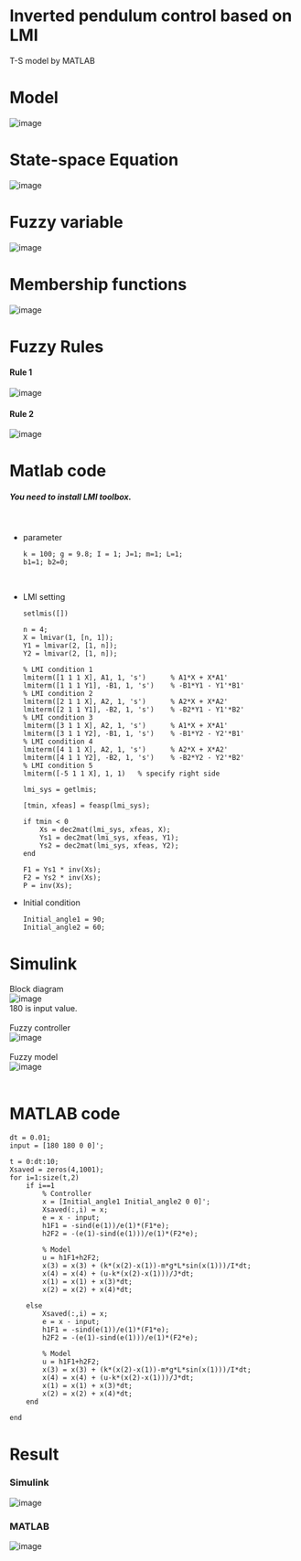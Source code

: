 # Inverted pendulum control based on LMI
T-S model by MATLAB

# Model
![image](https://user-images.githubusercontent.com/42115807/103292028-592dee00-4a30-11eb-9a38-30b688bbc774.png)<br>

# State-space Equation
![image](https://user-images.githubusercontent.com/42115807/103292068-76fb5300-4a30-11eb-9067-08c0d9824b1e.png)<br>

# Fuzzy variable
![image](https://user-images.githubusercontent.com/42115807/103292119-8aa6b980-4a30-11eb-8886-e78d8b674ee7.png)

# Membership functions
![image](https://user-images.githubusercontent.com/42115807/103292201-b4f87700-4a30-11eb-998e-62f7c3dde737.png)

# Fuzzy Rules
#### Rule 1
![image](https://user-images.githubusercontent.com/42115807/103292324-e8d39c80-4a30-11eb-97b1-5be7339e9e29.png)

#### Rule 2
![image](https://user-images.githubusercontent.com/42115807/103292357-f557f500-4a30-11eb-8c89-d43f758e87b0.png)

# Matlab code
##### You need to install LMI toolbox.<br>
<br>

- parameter<br>

      k = 100; g = 9.8; I = 1; J=1; m=1; L=1;
      b1=1; b2=0;

<br>

- LMI setting<br>

      setlmis([])

      n = 4;                    
      X = lmivar(1, [n, 1]);      
      Y1 = lmivar(2, [1, n]);
      Y2 = lmivar(2, [1, n]);

      % LMI condition 1
      lmiterm([1 1 1 X], A1, 1, 's')      % A1*X + X*A1'
      lmiterm([1 1 1 Y1], -B1, 1, 's')    % -B1*Y1 - Y1'*B1'
      % LMI condition 2
      lmiterm([2 1 1 X], A2, 1, 's')      % A2*X + X*A2'
      lmiterm([2 1 1 Y1], -B2, 1, 's')    % -B2*Y1 - Y1'*B2'
      % LMI condition 3
      lmiterm([3 1 1 X], A2, 1, 's')      % A1*X + X*A1'
      lmiterm([3 1 1 Y2], -B1, 1, 's')    % -B1*Y2 - Y2'*B1'
      % LMI condition 4
      lmiterm([4 1 1 X], A2, 1, 's')      % A2*X + X*A2'
      lmiterm([4 1 1 Y2], -B2, 1, 's')    % -B2*Y2 - Y2'*B2'
      % LMI condition 5
      lmiterm([-5 1 1 X], 1, 1)   % specify right side

      lmi_sys = getlmis;

      [tmin, xfeas] = feasp(lmi_sys);

      if tmin < 0
          Xs = dec2mat(lmi_sys, xfeas, X);
          Ys1 = dec2mat(lmi_sys, xfeas, Y1);
          Ys2 = dec2mat(lmi_sys, xfeas, Y2);
      end

      F1 = Ys1 * inv(Xs);
      F2 = Ys2 * inv(Xs);
      P = inv(Xs);

- Initial condition<br>

      Initial_angle1 = 90;
      Initial_angle2 = 60;

# Simulink
Block diagram<br>
![image](https://user-images.githubusercontent.com/42115807/103292510-4536bc00-4a31-11eb-8448-40ff1cc22820.png)<br>
180 is input value.<br>
<br>
Fuzzy controller<br>
![image](https://user-images.githubusercontent.com/42115807/103293283-e6724200-4a32-11eb-8cae-6bcdc0c45827.png)<br>
<br>
Fuzzy model<br>
![image](https://user-images.githubusercontent.com/42115807/103293319-fab63f00-4a32-11eb-9f86-43aae1490fc2.png)<br>
<br>

# MATLAB code

    dt = 0.01;
    input = [180 180 0 0]';

    t = 0:dt:10;
    Xsaved = zeros(4,1001);
    for i=1:size(t,2)
        if i==1
            % Controller
            x = [Initial_angle1 Initial_angle2 0 0]';
            Xsaved(:,i) = x;
            e = x - input;
            h1F1 = -sind(e(1))/e(1)*(F1*e);
            h2F2 = -(e(1)-sind(e(1)))/e(1)*(F2*e);
        
            % Model
            u = h1F1+h2F2;
            x(3) = x(3) + (k*(x(2)-x(1))-m*g*L*sin(x(1)))/I*dt;
            x(4) = x(4) + (u-k*(x(2)-x(1)))/J*dt;
            x(1) = x(1) + x(3)*dt;
            x(2) = x(2) + x(4)*dt;
        
        else
            Xsaved(:,i) = x;
            e = x - input;
            h1F1 = -sind(e(1))/e(1)*(F1*e);
            h2F2 = -(e(1)-sind(e(1)))/e(1)*(F2*e);
        
            % Model
            u = h1F1+h2F2;
            x(3) = x(3) + (k*(x(2)-x(1))-m*g*L*sin(x(1)))/I*dt;
            x(4) = x(4) + (u-k*(x(2)-x(1)))/J*dt;
            x(1) = x(1) + x(3)*dt;
            x(2) = x(2) + x(4)*dt;
        end
    
    end

# Result
### Simulink
![image](https://user-images.githubusercontent.com/42115807/103292936-3ac8f200-4a32-11eb-9439-d09ec1fc9098.png)

### MATLAB
![image](https://user-images.githubusercontent.com/42115807/104813337-e56f4c00-584b-11eb-8f18-175150bf1bae.png)
